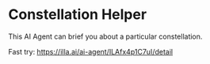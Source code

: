# Constellation Helper

This AI Agent can brief you about a particular constellation.

Fast try: https://illa.ai/ai-agent/ILAfx4p1C7uI/detail
